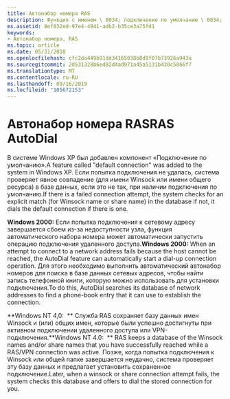 ```yaml
---
title: Автонабор номера RAS
description: Функция с именем \ 0034; подключение по умолчанию \ 0034; был добавлен в систему Windows XP.
ms.assetid: 8ef832ed-97e4-4941-adb2-b35ce3a75fd1
keywords:
- Автонабор номера, RAS
ms.topic: article
ms.date: 05/31/2018
ms.openlocfilehash: cfc2da449b91dd34165038b8d9f07b73926a943a
ms.sourcegitcommit: 2d531328b6ed82d4ad971a45a5131b430c5866f7
ms.translationtype: MT
ms.contentlocale: ru-RU
ms.lasthandoff: 09/16/2019
ms.locfileid: "105672153"
---
```

# <a name="ras-autodial"></a><span data-ttu-id="f05a3-104">Автонабор номера RAS</span><span class="sxs-lookup"><span data-stu-id="f05a3-104">RAS AutoDial</span></span>

<span data-ttu-id="f05a3-105">В системе Windows XP был добавлен компонент «Подключение по умолчанию».</span><span class="sxs-lookup"><span data-stu-id="f05a3-105">A feature called "default connection" was added to the system in Windows XP.</span></span> <span data-ttu-id="f05a3-106">Если попытка подключения не удалась, система проверяет явное совпадение (для имени Winsock или имени общего ресурса) в базе данных, если это не так, при наличии подключения по умолчанию.</span><span class="sxs-lookup"><span data-stu-id="f05a3-106">If there is a failed connection attempt, the system checks for an explicit match (for Winsock name or share name) in the database if not, it dials the default connection if there is one.</span></span>

<span data-ttu-id="f05a3-107">**Windows 2000:** Если попытка подключения к сетевому адресу завершается сбоем из-за недоступности узла, функция автоматического набора номера может автоматически запустить операцию подключения удаленного доступа.</span><span class="sxs-lookup"><span data-stu-id="f05a3-107">**Windows 2000:** When an attempt to connect to a network address fails because the host cannot be reached, the AutoDial feature can automatically start a dial-up connection operation.</span></span> <span data-ttu-id="f05a3-108">Для этого необходимо выполнить автоматический автонабор номеров для поиска в базе данных сетевых адресов, чтобы найти запись телефонной книги, которую можно использовать для установки подключения.</span><span class="sxs-lookup"><span data-stu-id="f05a3-108">To do this, AutoDial searches its database of network addresses to find a phone-book entry that it can use to establish the connection.</span></span>

<span data-ttu-id="f05a3-109">**Windows NT 4,0:  ** Служба RAS сохраняет базу данных имен Winsock и (или) общих имен, которые были успешно достигнуты при активном подключении удаленного доступа или VPN-подключения.</span><span class="sxs-lookup"><span data-stu-id="f05a3-109">**Windows NT 4.0:  ** RAS keeps a database of the Winsock names and/or share names that you have successfully reached while a RAS/VPN connection was active.</span></span> <span data-ttu-id="f05a3-110">Позже, когда попытка подключения к Winsock или общей папке завершается неудачно, система проверяет эту базу данных и предлагает установить сохраненное подключение.</span><span class="sxs-lookup"><span data-stu-id="f05a3-110">Later, when a winsock or share connection attempt fails, the system checks this database and offers to dial the stored connection for you.</span></span>

 

 




